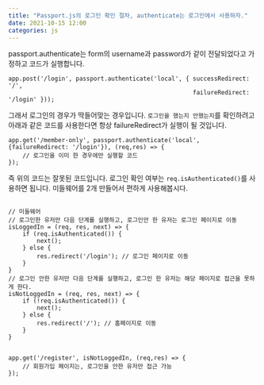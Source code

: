 ```yaml
---
title: "Passport.js의 로그인 확인 절차, authenticate는 로그인에서 사용하자."
date: 2021-10-15 12:00
categories: js
---
```


passport.authenticate는 form의 username과 password가 같이 전달되었다고 가정하고 코드가 실행합니다.

```
app.post('/login', passport.authenticate('local', { successRedirect: '/',
                                                    failureRedirect: '/login' }));
```

그래서 로그인의 경우가 딱들어맞는 경우입니다.
`로그인을 했는지 안했는지`를 확인하려고 아래과 같은 코드를 사용한다면 항상 failureRedirect가 실행이 될 것입니다.

```
app.get('/member-only', passport.authenticate('local', {failureRedirect: '/login'}), (req,res) => {
    // 로그인을 이미 한 경우에만 실행할 코드
});
```

즉 위의 코드는 잘못된 코드입니다. 로그인 확인 여부는 `req.isAuthenticated()`를 사용하면 됩니다. 미들웨어를 2개 만들어서 편하게 사용해봅시다.

```

// 미들웨어
// 로그인한 유저만 다음 단계를 실행하고, 로그인안 한 유저는 로그인 페이지로 이동
isLoggedIn = (req, res, next) => {
    if (req.isAuthenticated()) {
        next();
    } else {
        res.redirect('/login'); // 로그인 페이지로 이동
    }
}
// 로그인 안한 유저만 다음 단계를 실행하고, 로그인 한 유저는 해당 페이지로 접근을 못하게 한다.
isNotLoggedIn = (req, res, next) => {
    if (!req.isAuthenticated()) {
        next();
    } else {
        res.redirect('/'); // 홈페이지로 이동
    }
}


app.get('/register', isNotLoggedIn, (req,res) => {
    // 회원가입 페이지는, 로그인을 안한 유저만 접근 가능
});
```
